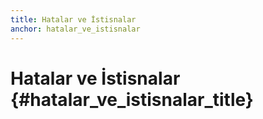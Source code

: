 ```yaml
---
title: Hatalar ve İstisnalar
anchor: hatalar_ve_istisnalar
---
```


# Hatalar ve İstisnalar {#hatalar_ve_istisnalar_title}